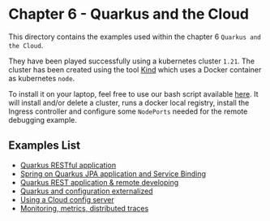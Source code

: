 # Chapter 6 - Quarkus and the Cloud

This directory contains the examples used within the chapter 6 `Quarkus and the Cloud`.

They have been played successfully using a kubernetes cluster `1.21`. The cluster has been created using the 
tool [Kind](https://kind.sigs.k8s.io/) which uses a Docker container as kubernetes `node`. 

To install it on your laptop, feel free to use our bash script available [here](https://github.com/snowdrop/k8s-infra/blob/master/kind/kind-reg-ingress.sh).
It will install and/or delete a cluster, runs a docker local registry, install the Ingress controller and configure some `NodePorts` needed for the remote debugging example.

## Examples List

- [Quarkus RESTful application](chapter-6-quarkus-rest/)
- [Spring on Quarkus JPA application and Service Binding](chapter-6-quarkus-rest-database/)
- [Quarkus REST application & remote developing](chapter-6-quarkus-rest-debug/)
- [Quarkus and configuration externalized](chapter-6-quarkus-rest-config/)
- [Using a Cloud config server](chapter-6-quarkus-rest-cloud-config/)
- [Monitoring, metrics, distributed traces](chapter-6-quarkus-rest-monitoring/)
